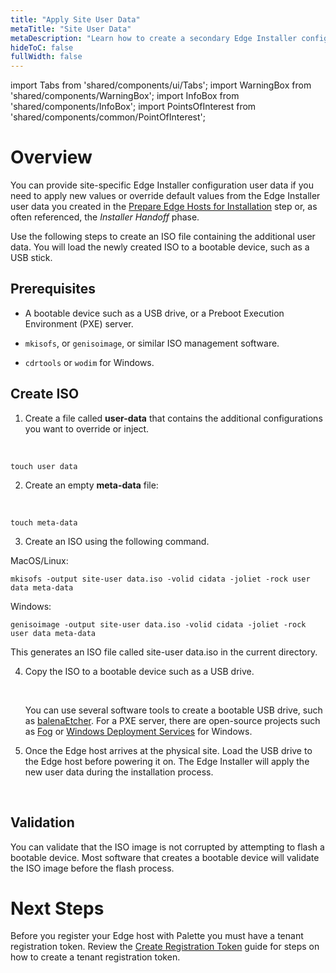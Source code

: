 ```yaml
---
title: "Apply Site User Data"
metaTitle: "Site User Data"
metaDescription: "Learn how to create a secondary Edge Installer configuration user data."
hideToC: false
fullWidth: false
---
```


import Tabs from 'shared/components/ui/Tabs';
import WarningBox from 'shared/components/WarningBox';
import InfoBox from 'shared/components/InfoBox';
import PointsOfInterest from 'shared/components/common/PointOfInterest';

# Overview

You can provide site-specific Edge Installer configuration user data if you need to apply new values or override default values from the Edge Installer user data you created in the [Prepare Edge Hosts for Installation](/clusters/edge/site-deployment/stage) step or, as often referenced, the *Installer Handoff* phase.

Use the following steps to create an ISO file containing the additional user data. You will load the newly created ISO to a bootable device, such as a USB stick.

## Prerequisites

- A bootable device such as a USB drive, or a Preboot Execution Environment (PXE) server.

- `mkisofs`, or `genisoimage`, or similar ISO management software.

- `cdrtools` or `wodim` for Windows.

## Create ISO

1. Create a file called **user-data** that contains the additional configurations you want to override or inject.

    <br />

  ```shell
  touch user data
  ```

2. Create an empty **meta-data** file:

  <br />

  ```shell
  touch meta-data
  ```

3. Create an ISO using the following command.

  MacOS/Linux:

  ```shell
  mkisofs -output site-user data.iso -volid cidata -joliet -rock user data meta-data
  ```

  Windows:

  ```shell
  genisoimage -output site-user data.iso -volid cidata -joliet -rock user data meta-data
  ```

  This generates an ISO file called site-user data.iso in the current directory.
  <br />

4. Copy the ISO to a bootable device such as a USB drive. 
   
   <br />

   <InfoBox>

    You can use several software tools to create a bootable USB drive, such as [balenaEtcher](https://www.balena.io/etcher). For a PXE server, there are open-source projects such as [Fog](https://fogproject.org/download) or [Windows Deployment Services](https://learn.microsoft.com/en-us/windows/deployment/wds-boot-support) for Windows.

   </InfoBox>


5. Once the Edge host arrives at the physical site. Load the USB drive to the Edge host before powering it on. The Edge Installer will apply the new user data during the installation process.

<br />



## Validation

You can validate that the ISO image is not corrupted by attempting to flash a bootable device. Most software that creates a bootable device will validate the ISO image before the flash process.

# Next Steps

Before you register your Edge host with Palette you must have a tenant registration token. Review the [Create Registration Token](/clusters/edge/site-deployment/site-installation/create-registration-token) guide for steps on how to create a tenant registration token.